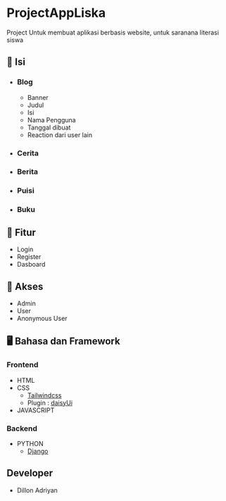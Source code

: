 # ProjectAppLiska
Project Untuk membuat aplikasi berbasis website, untuk saranana literasi siswa
## 🔗 Isi
- ### Blog
  
  - Banner
  - Judul
  - Isi
  - Nama Pengguna
  - Tanggal dibuat
  - Reaction dari user lain
- ### Cerita
- ### Berita
- ### Puisi
- ### Buku
## 🌟 Fitur
- Login
- Register
- Dasboard
## 👤 Akses
- Admin
- User
- Anonymous User
## 🖥️ Bahasa dan Framework 
### Frontend
- HTML
- CSS
  - [Tailwindcss](https://tailwindcss.com)
  - Plugin : [daisyUi](https://daisyui.com)
- JAVASCRIPT
### Backend 
- PYTHON
  - [Django](https://www.djangoproject.com/)
## Developer
- Dillon Adriyan 